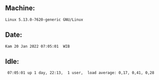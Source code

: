 ## Machine:
```
Linux 5.13.0-7620-generic GNU/Linux
```
## Date:
```
Kam 20 Jan 2022 07:05:01  WIB
```
## Idle:
```
 07:05:01 up 1 day, 22:13,  1 user,  load average: 0,17, 0,41, 0,28
```
